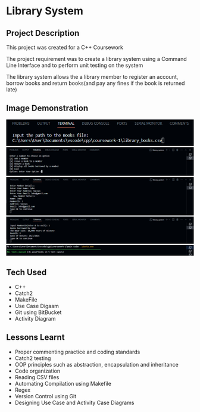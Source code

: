 # Library System

## Project Description

This project was created for a C++ Coursework

The project requirement was to create a library system using a Command Line Interface and to perform unit testing on the system

The library system allows the a library member to register an account, borrow books and return books(and pay any fines if the book is returned late)

## Image Demonstration

![Image Alt text](/images/4.png)
![Image Alt text](/images/3.png)
![Image Alt text](/images/2.png)
![Image Alt text](/images/1.png)
![Image Alt text](/images/5.png)
## Tech Used

- C++
- Catch2
- MakeFile
- Use Case Digaam
- Git using BitBucket
- Activity Diagram

## Lessons Learnt

-	Proper commenting practice and coding standards
-	Catch2 testing
-	OOP principles such as abstraction, encapsulation and inheritance
-	Code organization
-	Reading CSV files 
-	Automating Compilation using Makefile
-	Regex
-	Version Control using Git
-	Designing Use Case and Activity Case Diagrams


